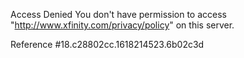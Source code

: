 Access Denied
You don't have permission to access "http://www.xfinity.com/privacy/policy" on this server.

Reference #18.c28802cc.1618214523.6b02c3d